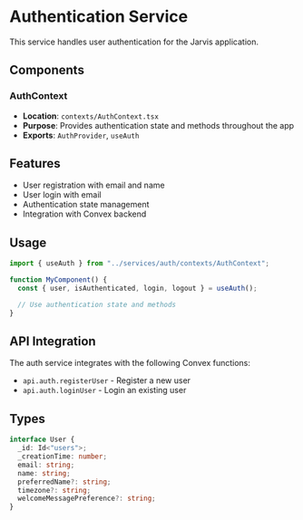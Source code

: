 # Authentication Service

This service handles user authentication for the Jarvis application.

## Components

### AuthContext

- **Location**: `contexts/AuthContext.tsx`
- **Purpose**: Provides authentication state and methods throughout the app
- **Exports**: `AuthProvider`, `useAuth`

## Features

- User registration with email and name
- User login with email
- Authentication state management
- Integration with Convex backend

## Usage

```typescript
import { useAuth } from "../services/auth/contexts/AuthContext";

function MyComponent() {
  const { user, isAuthenticated, login, logout } = useAuth();

  // Use authentication state and methods
}
```

## API Integration

The auth service integrates with the following Convex functions:

- `api.auth.registerUser` - Register a new user
- `api.auth.loginUser` - Login an existing user

## Types

```typescript
interface User {
  _id: Id<"users">;
  _creationTime: number;
  email: string;
  name: string;
  preferredName?: string;
  timezone?: string;
  welcomeMessagePreference?: string;
}
```

